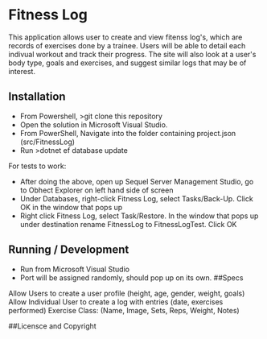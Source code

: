 ﻿# Fitness Log

This application allows user to create and view fitenss log's, which are records of exercises done by a trainee. Users will be able to
detail each indivual workout and track their progress. The site will also look at a user's body type, goals and exercises, and suggest similar
logs that may be of interest.

## Installation

* From Powershell, >git clone <repository-url> this repository
* Open the solution in Microsoft Visual Studio.
* From PowerShell, Navigate into the folder containing project.json (src/FitnessLog)
* Run >dotnet ef database update

For tests to work:

* After doing the above, open up Sequel Server Management Studio, go to Obhect Explorer on left hand side of screen
* Under Databases, right-click Fitness Log, select Tasks/Back-Up. Click OK in the window that pops up
* Right click Fitness Log, select Task/Restore. In the window that pops up under destination rename FitnessLog to FitnessLogTest. Click OK

## Running / Development

* Run from Microsoft Visual Studio
* Port will be assigned randomly, should pop up on its own.
##Specs

Allow Users to create a user profile (height, age, gender, weight, goals)
Allow Individual User to create a log with entries (date, exercises performed)
Exercise Class: (Name, Image, Sets, Reps, Weight, Notes)

##Licensce and Copyright